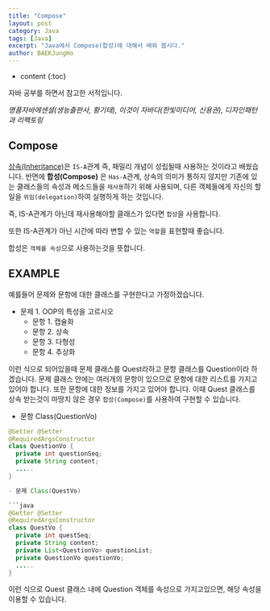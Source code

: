 ```yaml
---
title: "Compose"
layout: post
category: Java
tags: [Java]
excerpt: "Java에서 Compose(합성)에 대해서 배워 봅시다."
author: BAEKJungHo
---
```


* content
{:toc}

자바 공부를 하면서 참고한 서적입니다.

_명품자바에센셜(생능출판사, 황기태), 이것이 자바다(한빛미디어, 신용권), 디자인패턴과 리팩토링_

## Compose

  [상속(Inheritance)](https://baekjungho.github.io/java-inheritance/)은 `IS-A`관계 즉, 패밀리 개념이 성립될때 사용하는 것이라고 배웠습니다. 반면에 __합성(Compose)__ 은 `Has-A`관계, 상속의 의미가 통하지 않지만 기존에 있는 클래스들의 속성과 메소드들을 `재사용`하기 위해 사용되며, 다른 객체들에게 자신의 할 일을 `위임(delegation)`하여 실행하게 하는 것입니다.

  즉, IS-A관계가 아닌데 재사용해야할 클래스가 있다면 `합성`을 사용합니다.

  또한 IS-A관계가 아닌 시간에 따라 변할 수 있는 `역할`을 표현할때 좋습니다.

  합성은 `객체를 속성`으로 사용하는것을 뜻합니다.

## EXAMPLE

  예를들어 문제와 문항에 대한 클래스를 구현한다고 가정하겠습니다.

  - 문제 1. OOP의 특성을 고르시오
    - 문항 1. 캡슐화
    - 문항 2. 상속
    - 문항 3. 다형성
    - 문항 4. 추상화

  이런 식으로 되어있을때 문제 클래스를 Quest라하고 문항 클래스를 Question이라 하겠습니다.
  문제 클래스 안에는 여러개의 문항이 있으므로 문항에 대한 리스트를 가지고 있어야 합니다.
  또한 문항에 대한 정보를 가지고 있어야 합니다. 이때 Quest 클래스를 상속 받는것이 마땅치 않은 경우 `합성(Compose)`를 사용하여 구현할 수 있습니다.

  - 문항 Class(QuestionVo)

  ```java
  @Getter @Setter
  @RequiredArgsConstructor
  class QuestionVo {
    private int questionSeq;
    private String content;
    .....
  }

  - 문제 Class(QuestVo)

  ```java
  @Getter @Setter
  @RequiredArgsConstructor
  class QuestVo {
    private int questSeq;
    private String content;
    private List<QuestionVo> questionList;
    private QuestionVo questionVo;
    .....
  }
  ```

  이런 식으로 Quest 클래스 내에 Question 객체를 속성으로 가지고있으면, 해당 속성을 이용할 수 있습니다.
